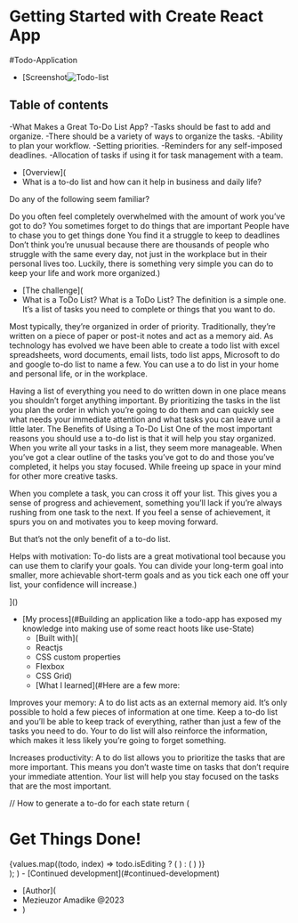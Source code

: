 # Getting Started with Create React App

#Todo-Application
- [Screenshot![Todo-list](https://github.com/Mezieuzor/todo-app/assets/93710807/d6efaff4-027f-4bda-a3bc-668416346164)

## Table of contents

-What Makes a Great To-Do List App?
-Tasks should be fast to add and organize.
-There should be a variety of ways to organize the tasks.
-Ability to plan your workflow.
-Setting priorities.
-Reminders for any self-imposed deadlines.
-Allocation of tasks if using it for task management with a team.

- [Overview](
- What is a to-do list and how can it help in business and daily life?

Do any of the following seem familiar?

Do you often feel completely overwhelmed with the amount of work you’ve got to do?
You sometimes forget to do things that are important
People have to chase you to get things done
You find it a struggle to keep to deadlines
Don’t think you’re unusual because there are thousands of people who struggle with the same every day, not just in the workplace but in their personal lives too. Luckily, there is something very simple you can do to keep your life and work more organized.)
  - [The challenge](
  - What is a ToDo List?
What is a ToDo List? The definition is a simple one. It’s a list of tasks you need to complete or things that you want to do. 

Most typically, they’re organized in order of priority. Traditionally, they’re written on a piece of paper or post-it notes and act as a memory aid. As technology has evolved we have been able to create a todo list with excel spreadsheets, word documents, email lists, todo list apps, Microsoft to do and google to-do list to name a few. You can use a to do list in your home and personal life, or in the workplace.

Having a list of everything you need to do written down in one place means you shouldn’t forget anything important. By prioritizing the tasks in the list you plan the order in which you’re going to do them and can quickly see what needs your immediate attention and what tasks you can leave until a little later.
The Benefits of Using a To-Do List
One of the most important reasons you should use a to-do list is that it will help you stay organized. When you write all your tasks in a list, they seem more manageable. When you’ve got a clear outline of the tasks you’ve got to do and those you’ve completed, it helps you stay focused. While freeing up space in your mind for other more creative tasks.

When you complete a task, you can cross it off your list. This gives you a sense of progress and achievement, something you’ll lack if you’re always rushing from one task to the next. If you feel a sense of achievement, it spurs you on and motivates you to keep moving forward.

But that’s not the only benefit of a to-do list. 

Helps with motivation: To-do lists are a great motivational tool because you can use them to clarify your goals. You can divide your long-term goal into smaller, more achievable short-term goals and as you tick each one off your list, your confidence will increase.)
  
]()
- [My process](#Building an application like a todo-app has exposed my knowledge into making use of some react hoots like use-State)
  - [Built with](
  - Reactjs
  - CSS custom properties
  - Flexbox
  - CSS Grid)
  - [What I learned](#Here are a few more:

Improves your memory: A to do list acts as an external memory aid. It’s only possible to hold a few pieces of information at one time. Keep a to-do list and you’ll be able to keep track of everything, rather than just a few of the tasks you need to do. Your to do list will also reinforce the information, which makes it less likely you’re going to forget something.

Increases productivity: A to do list allows you to prioritize the tasks that are more important. This means you don’t waste time on tasks that don’t require your immediate attention. Your list will help you stay focused on the tasks that are the most important.

// How to generate a to-do for each state
 return (
  <div className="TodoWrapper">
      <h1>Get Things Done!</h1>
      <TodoForm addTodo={addTodo} />
      {values.map((todo, index) =>
        todo.isEditing ? (
          <EditTodoForm editTodo={editTask} task={todo} />
        ) : (
          <Todo
            task={todo}
            key={index}
            toggleComplete={toggleComplete}
            deleteTodo={deleteTodo}
            editTodo={editTodo}
          />
        )
      )}
    </div>
  );
)
  - [Continued development](#continued-development)
  
- [Author](
- Mezieuzor Amadike @2023
- )



